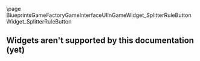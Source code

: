 \page BlueprintsGameFactoryGameInterfaceUIInGameWidget_SplitterRuleButton Widget_SplitterRuleButton
## Widgets aren't supported by this documentation (yet)
